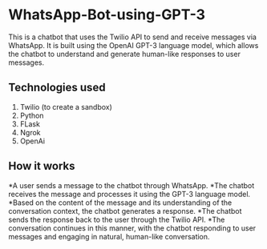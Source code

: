 # WhatsApp-Bot-using-GPT-3
This is a chatbot that uses the Twilio API to send and receive messages via WhatsApp. It is built using the OpenAI GPT-3 language model, which allows the chatbot to understand and generate human-like responses to user messages. 

## Technologies used
1. Twilio (to create a sandbox)
2. Python
3. FLask
4. Ngrok
5. OpenAi

## How it works 
*A user sends a message to the chatbot through WhatsApp.
*The chatbot receives the message and processes it using the GPT-3 language model.
*Based on the content of the message and its understanding of the conversation context, the chatbot generates a response.
*The chatbot sends the response back to the user through the Twilio API.
*The conversation continues in this manner, with the chatbot responding to user messages and engaging in natural, human-like conversation.
